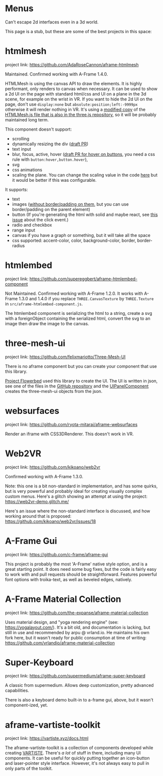 # Menus
Can't escape 2d interfaces even in a 3d world.

This page is a stub, but these are some of the best projects in this space:

# htmlmesh
project link: https://github.com/AdaRoseCannon/aframe-htmlmesh

Maintained. Confirmed working with A-Frame 1.4.0.

HTMLMesh is using the canvas API to draw the elements. It is highly performant, only renders to canvas when necessary.
It can be used to show a 2d UI on the page with standard html/css and UI on a plane in the 3d scene, for example on the wrist in VR.
If you want to hide the 2d UI on the page, don't use `display:none` but `absolute:position;left:-9999px` otherwise it will render nothing in VR.
It's using a [modified copy](https://github.com/AdaRoseCannon/aframe-htmlmesh/blob/main/src/HTMLMesh.js) of the [HTMLMesh.js file that is also in the three.js repository](https://github.com/mrdoob/three.js/blob/dev/examples/jsm/interactive/HTMLMesh.js), so it will be probably maintained long term.

This component doesn't support:

- scrolling
- dynamically resizing the div ([draft PR](https://github.com/AdaRoseCannon/aframe-htmlmesh/pull/14))
- text input
- blur, focus, active, hover ([draft PR for hover on buttons](https://github.com/AdaRoseCannon/aframe-htmlmesh/pull/9), you need a css rule with `button:hover,button.hover`),
- svg
- css animations
- scaling the plane. You can change the scaling value in the code [here](https://github.com/AdaRoseCannon/aframe-htmlmesh/blob/cd491eae3d33b442f80eadfb5dd1c8f48dd684f3/src/HTMLMesh.js#L21) but it would be better if this was configurable.

It supports:

- text
- images ([without border/padding on them](https://github.com/mrdoob/three.js/pull/25925#issuecomment-1523743648), but you can use border/padding on the parent element)
- button (If you're generating the html with solid and maybe react, see [this issue](https://aframe.wiki/en/#!pages/solidjs.md#Click_on_button_with_aframe-htmlmesh) about the click event.)
- radio and checkbox
- range input
- canvas if you have a graph or something, but it will take all the space
- css supported: accent-color, color, background-color, border, border-radius

# htmlembed
project link: https://github.com/supereggbert/aframe-htmlembed-component

Not Maintained. Confirmed working with A-Frame 1.2.0. It works with A-Frame 1.3.0 and 1.4.0 if you replace `THREE.CanvasTexture` by `THREE.Texture` in `src/aframe-htmlembed-component.js`.

The htmlembed component is serializing the html to a string, create a svg with a foreignObject containing the serialized html, convert the svg to an image then draw the image to the canvas.

# three-mesh-ui
project link: https://github.com/felixmariotto/Three-Mesh-UI

There is no aframe component but you can create your component that use this library.

[Project Flowerbed](https://developer.oculus.com/blog/project-flowerbed-a-webxr-case-study/) used this library to create the UI. The UI is written in json, see one of the files in the [GitHub repository](https://github.com/meta-quest/ProjectFlowerbed/tree/main/content/ui) and the [UIPanelComponent](https://github.com/meta-quest/ProjectFlowerbed/blob/main/src/js/components/UIPanelComponent.js) creates the three-mesh-ui objects from the json.

# websurfaces
project link: https://github.com/ryota-mitarai/aframe-websurfaces

Render an iframe with CSS3DRenderer. This doesn't work in VR.

# Web2VR
project link: https://github.com/kikoano/web2vr

Confirmed working with A-Frame 1.3.0.

Note: this one is a bit non-standard in implementation, and has some quirks, but is very powerful and probably ideal for creating visually complex custom menus. Here's a glitch showing an attempt at using the project:
https://web2vr-demo.glitch.me/

Here's an issue where the non-standard interface is discussed, and how working around that is proposed: https://github.com/kikoano/web2vr/issues/18

# A-Frame Gui
project link: https://github.com/c-frame/aframe-gui

This project is probably the most 'A-Frame' native style option, and is a great starting point. It does need some bug fixes, but the code is fairly easy to work with and pull requests should be straightforward. Features powerful font options with troika-text, as well as beveled edges, natively.

# A-Frame Material Collection
project link: https://github.com/the-expanse/aframe-material-collection

Uses material design, and "yoga rendering engine" (see: https://yogalayout.com/). It's a bit old, and documentation is lacking, but still in use and recommended by arpu @ vrland.io. He maintains his own fork here, but it wasn't ready for public consumption at time of writing: https://github.com/vrlandio/aframe-material-collection

# Super-Keyboard
project link: https://github.com/supermedium/aframe-super-keyboard

A classic from supermedium. Allows deep customization, pretty advanced capabilities.

There is also a keyboard demo built-in to a-frame gui, above, but it wasn't component-ized, yet.

# aframe-vartiste-toolkit
project link: https://vartiste.xyz/docs.html

The aframe-vartiste-toolkit is a collection of components developed while creating [VARTISTE](https://vartiste.xyz). There's *a lot* of stuff in there, including many UI components. It can be useful for quickly putting together an icon-button and laser-pointer style interface. However, it's not always easy to pull in only parts of the toolkit.

